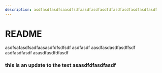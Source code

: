 ```yaml
---
description: asdfasdfasdfsaasdfsdfaasdfasdfasdfdfasdfasdfasdfasdfasdf
---
```


# README

asdfsafasdfsadfaasasdfdfsdfsdf asdfasdf aasdfasdasdfasdffsdf asdfasdfasdf asasdfasdfdfasdf

### this is an update to the text asasdfdfasdfasdf
